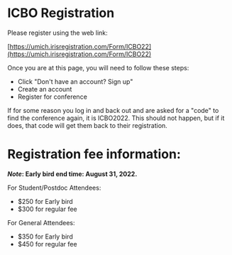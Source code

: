 # ICBO Registration

Please register using the web link:

[https://umich.irisregistration.com/Form/ICBO22](https://umich.irisregistration.com/Form/ICBO22)
 
Once you are at this page, you will need to follow these steps: 
 * Click "Don't have an account? Sign up"
 * Create an account 
 * Register for conference
 
If for some reason you log in and back out and are asked for a "code" to find the conference again, it is ICBO2022. This should not happen, but if it does, that code will get them back to their registration. 

# Registration fee information:

**_Note_: Early bird end time: August 31, 2022.**

For Student/Postdoc Attendees: 
- $250 for Early bird
- $300 for regular fee 
 
For General Attendees: 
- $350 for Early bird 
- $450 for regular fee

